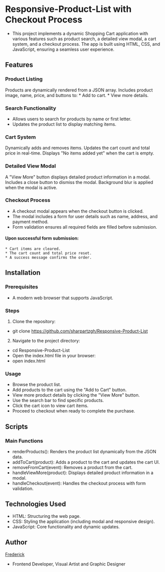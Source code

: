 # Responsive-Product-List with Checkout Process
- This project implements a dynamic Shopping Cart application with various features such as product search, a detailed view modal, a cart system, and a checkout process. The app is built using HTML, CSS, and JavaScript, ensuring a seamless user experience.

## Features
### Product Listing
Products are dynamically rendered from a JSON array.
Includes product image, name, price, and buttons to:
    * Add to cart.
    * View more details.
    
### Search Functionality
- Allows users to search for products by name or first letter.
- Updates the product list to display matching items.

### Cart System
Dynamically adds and removes items.
Updates the cart count and total price in real-time.
Displays "No items added yet" when the cart is empty.
### Detailed View Modal
A "View More" button displays detailed product information in a modal.
Includes a close button to dismiss the modal.
Background blur is applied when the modal is active.

### Checkout Process
- A checkout modal appears when the checkout button is clicked.
- The modal includes a form for user details such as name, address, and payment method.
- Form validation ensures all required fields are filled before submission.
#### Upon successful form submission:
    * Cart items are cleared.
    * The cart count and total price reset.
    * A success message confirms the order.

## Installation

### Prerequisites
- A modern web browser that supports JavaScript.

### Steps
1.  Clone the repository:
- git clone https://github.com/sharpartzgh/Responsive-Product-List
2. Navigate to the project directory:
- cd Responsive-Product-List
- Open the index.html file in your browser:
- open index.html

### Usage
- Browse the product list.
- Add products to the cart using the "Add to Cart" button.
- View more product details by clicking the "View More" button.
- Use the search bar to find specific products.
- Click the cart icon to view cart items.
- Proceed to checkout when ready to complete the purchase.

## Scripts
### Main Functions
-   renderProducts(): Renders the product list dynamically from the JSON data.
-   addToCart(product): Adds a product to the cart and updates the cart UI.
-   removeFromCart(event): Removes a product from the cart.
-   handleViewMore(product): Displays detailed product information in a modal.
-   handleCheckout(event): Handles the checkout process with form validation.

## Technologies Used
- HTML: Structuring the web page.
- CSS: Styling the application (including modal and responsive design).
- JavaScript: Core functionality and dynamic updates.

## Author
[Frederick](https://www.github.com/sharpartzgh)
- Frontend Developer, Visual Artist and Graphic Designer
